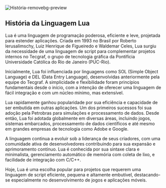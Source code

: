 
![História-removebg-preview](https://github.com/user-attachments/assets/3a397cc1-6b6a-414d-868b-dc936c460a8f)

## História da Linguagem Lua

Lua é uma linguagem de programação poderosa, eficiente e leve, projetada para estender aplicações. Criada em 1993 no Brasil por Roberto Ierusalimschy, Luiz Henrique de Figueiredo e Waldemar Celes, 
Lua surgiu da necessidade de uma linguagem de script para complementar projetos internos no Tecgraf, o grupo de tecnologia gráfica da Pontifícia Universidade Católica do Rio de Janeiro (PUC-Rio).

Inicialmente, Lua foi influenciada por linguagens como SOL (Simple Object Language) e DEL (Data Entry Language), desenvolvidas anteriormente pela equipe do Tecgraf.
A simplicidade e flexibilidade foram princípios fundamentais desde o início, com a intenção de oferecer uma linguagem de fácil integração e com um núcleo mínimo, mas extensível.

Lua rapidamente ganhou popularidade por sua eficiência e capacidade de ser embutida em outras aplicações. Um dos primeiros sucessos foi sua adoção pela Petrobras para simulações e processamento de dados. 
Desde então, Lua foi adotada globalmente em diversas áreas, incluindo jogos, sistemas embarcados, processamento de dados científicos e até mesmo em grandes empresas de tecnologia como Adobe e Google.

A linguagem continua a evoluir sob a liderança de seus criadores, com uma comunidade ativa de desenvolvedores contribuindo para sua expansão e aprimoramento contínuo.
Lua é conhecida por sua sintaxe clara e minimalista, gerenciamento automático de memória com coleta de lixo, e facilidade de integração com C/C++.

Hoje, Lua é uma escolha popular para projetos que requerem uma linguagem de script eficiente, pequena e altamente embutível, destacando-se especialmente no desenvolvimento de jogos e aplicações móveis.
